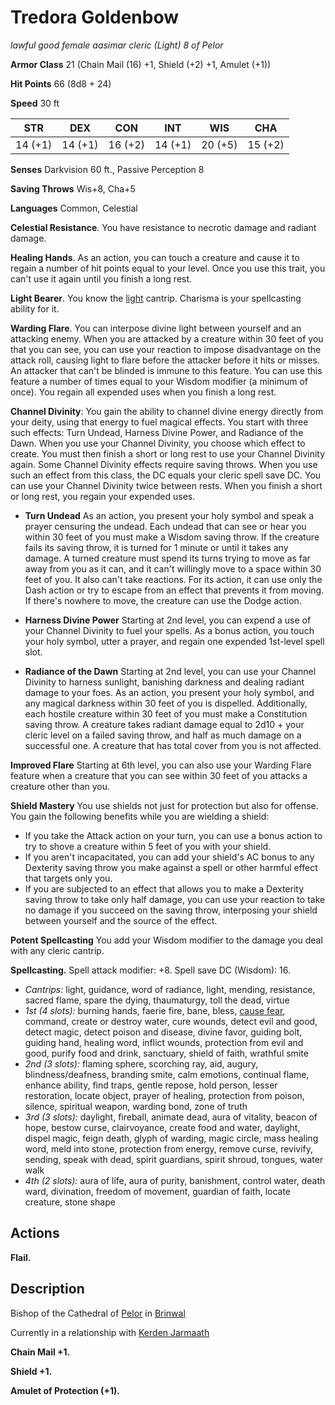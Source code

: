 # Tredora Goldenbow
*lawful good female aasimar cleric (Light) 8 of Pelor*

**Armor Class** 21 (Chain Mail (16) +1, Shield (+2) +1, Amulet (+1))

**Hit Points** 66 (8d8 + 24)

**Speed** 30 ft

**STR**|**DEX**|**CON**|**INT**|**WIS**|**CHA**
-------|-------|-------|-------|-------|-------
14 (+1)|14 (+1)|16 (+2)|14 (+1)|20 (+5)|15 (+2)

**Senses** Darkvision 60 ft., Passive Perception 8

**Saving Throws** Wis+8, Cha+5

**Languages** Common, Celestial

**Celestial Resistance**. You have resistance to necrotic damage and radiant damage.

**Healing Hands**. As an action, you can touch a creature and cause it to regain a number of hit points equal to your level. Once you use this trait, you can't use it again until you finish a long rest.

**Light Bearer**. You know the [light](https://github.com/tedneward/Azgaarnoth/blob/master/Magic/Spells/light.md) cantrip. Charisma is your spellcasting ability for it.

**Warding Flare**. You can interpose divine light between yourself and an attacking enemy. When you are attacked by a creature within 30 feet of you that you can see, you can use your reaction to impose disadvantage on the attack roll, causing light to flare before the attacker before it hits or misses. An attacker that can't be blinded is immune to this feature. You can use this feature a number of times equal to your Wisdom modifier (a minimum of once). You regain all expended uses when you finish a long rest.

**Channel Divinity**: You gain the ability to channel divine energy directly from your deity, using that energy to fuel magical effects. You start with three such effects: Turn Undead, Harness Divine Power, and Radiance of the Dawn. When you use your Channel Divinity, you choose which effect to create. You must then finish a short or long rest to use your Channel Divinity again. Some Channel Divinity effects require saving throws. When you use such an effect from this class, the DC equals your cleric spell save DC. You can use your Channel Divinity twice between rests. When you finish a short or long rest, you regain your expended uses.

* **Turn Undead** As an action, you present your holy symbol and speak a prayer censuring the undead. Each undead that can see or hear you within 30 feet of you must make a Wisdom saving throw. If the creature fails its saving throw, it is turned for 1 minute or until it takes any damage. A turned creature must spend its turns trying to move as far away from you as it can, and it can't willingly move to a space within 30 feet of you. It also can't take reactions. For its action, it can use only the Dash action or try to escape from an effect that prevents it from moving. If there's nowhere to move, the creature can use the Dodge action.

* **Harness Divine Power** Starting at 2nd level, you can expend a use of your Channel Divinity to fuel your spells. As a bonus action, you touch your holy symbol, utter a prayer, and regain one expended 1st-level spell slot.

* **Radiance of the Dawn** Starting at 2nd level, you can use your Channel Divinity to harness sunlight, banishing darkness and dealing radiant damage to your foes. As an action, you present your holy symbol, and any magical darkness within 30 feet of you is dispelled. Additionally, each hostile creature within 30 feet of you must make a Constitution saving throw. A creature takes radiant damage equal to 2d10 + your cleric level on a failed saving throw, and half as much damage on a successful one. A creature that has total cover from you is not affected.

**Improved Flare** Starting at 6th level, you can also use your Warding Flare feature when a creature that you can see within 30 feet of you attacks a creature other than you.

**Shield Mastery** You use shields not just for protection but also for offense. You gain the following benefits while you are wielding a shield:

* If you take the Attack action on your turn, you can use a bonus action to try to shove a creature within 5 feet of you with your shield.
* If you aren't incapacitated, you can add your shield's AC bonus to any Dexterity saving throw you make against a spell or other harmful effect that targets only you.
* If you are subjected to an effect that allows you to make a Dexterity saving throw to take only half damage, you can use your reaction to take no damage if you succeed on the saving throw, interposing your shield between yourself and the source of the effect.

**Potent Spellcasting** You add your Wisdom modifier to the damage you deal with any cleric cantrip.

**Spellcasting.** Spell attack modifier: +8. Spell save DC (Wisdom): 16.
* *Cantrips:* light, guidance, word of radiance, light, mending, resistance, sacred flame, spare the dying, thaumaturgy, toll the dead, virtue
* *1st (4 slots):* burning hands, faerie fire, bane, bless, [cause fear](../Magic/Spells/cause-fear.md), command, create or destroy water, cure wounds, detect evil and good, detect magic, detect poison and disease, divine favor, guiding bolt, guiding hand, healing word, inflict wounds, protection from evil and good, purify food and drink, sanctuary, shield of faith, wrathful smite
* *2nd (3 slots):* flaming sphere, scorching ray, aid, augury, blindness/deafness, branding smite, calm emotions, continual flame, enhance ability, find traps, gentle repose, hold person, lesser restoration, locate object, prayer of healing, protection from poison, silence, spiritual weapon, warding bond, zone of truth
* *3rd (3 slots):* daylight, fireball, animate dead, aura of vitality, beacon of hope, bestow curse, clairvoyance, create food and water, daylight, dispel magic, feign death, glyph of warding, magic circle, mass healing word, meld into stone, protection from energy, remove curse, revivify, sending, speak with dead, spirit guardians, spirit shroud, tongues, water walk
* *4th (2 slots):* aura of life, aura of purity, banishment, control water, death ward, divination, freedom of movement, guardian of faith, locate creature, stone shape

## Actions
**Flail.**


## Description
Bishop of the Cathedral of [Pelor](/Religions/Pantheon/Pelor.md) in [Brinwal](/Cities/Brinwal.md)

Currently in a relationship with [Kerden Jarmaath](KerdenJaarmath.md)

**Chain Mail +1.**

**Shield +1.**

**Amulet of Protection (+1).**
